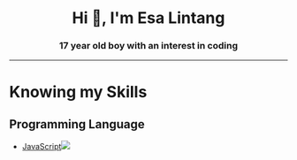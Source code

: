<h1 align="center">Hi 👋, I'm Esa Lintang</h1>
<h3 align="center">17 year old boy with an interest in coding</h3>

---
# Knowing my Skills
## Programming Language
  - <a href="https://developer.mozilla.org/en-US/docs/Web/JavaScript">JavaScript</a><img src="https://encrypted-tbn0.gstatic.com/images?q=tbn:ANd9GcQwCV6pkoBzfVUeYqCGwtx7_LHWPu2FXjEGOA&s" />